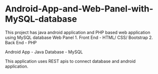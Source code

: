 # Android-App-and-Web-Panel-with-MySQL-database
This project has java android application and PHP based web application using MySQL database
Web Panel
    1. Front End  - HTML/ CSS/ Bootstrap
    2. Back End   - PHP
    
Android App - Java
Database    - MySQL

This application uses REST apis to connect database and android application.
